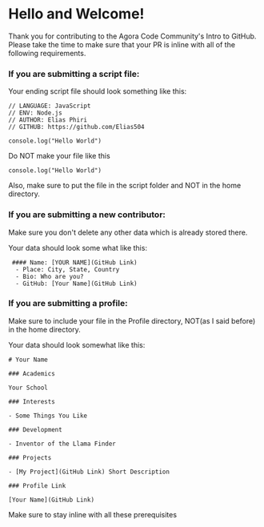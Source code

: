 # Hello and Welcome!
Thank you for contributing to the Agora Code Community's Intro to GitHub. Please take the time to make sure that your PR is inline with all of the following requirements.

### If you are submitting a script file:

Your ending script file should look something like this:
```
// LANGUAGE: JavaScript
// ENV: Node.js
// AUTHOR: Elias Phiri
// GITHUB: https://github.com/Elias504

console.log("Hello World")
```
Do NOT make your file like this
```
console.log("Hello World")
```
Also, make sure to put the file in the script folder and NOT in the home directory.

### If you are submitting a new contributor:

Make sure you don't delete any other data which is already stored there.

Your data should look some what like this:

```
 #### Name: [YOUR NAME](GitHub Link)
  - Place: City, State, Country
  - Bio: Who are you?
  - GitHub: [Your Name](GitHub Link)
```

### If you are submitting a profile:

Make sure to include your file in the Profile directory, NOT(as I said before) in the home directory.

Your data should look somewhat like this:

```
# Your Name

### Academics

Your School

### Interests

- Some Things You Like

### Development

- Inventor of the Llama Finder

### Projects

- [My Project](GitHub Link) Short Description

### Profile Link

[Your Name](GitHub Link)
```
Make sure to stay inline with all these prerequisites
